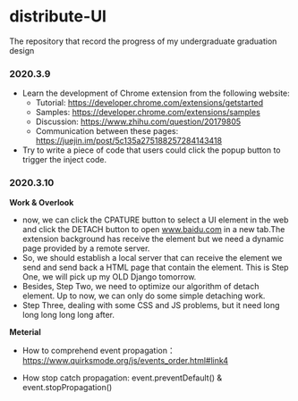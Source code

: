 # distribute-UI
The repository that record the progress of my undergraduate graduation design

### 2020.3.9
- Learn the development of Chrome extension from the following website:
  - Tutorial:   https://developer.chrome.com/extensions/getstarted
  - Samples:    https://developer.chrome.com/extensions/samples
  - Discussion: https://www.zhihu.com/question/20179805
  - Communication between these pages: https://juejin.im/post/5c135a275188257284143418
- Try to write a piece of code that users could click the popup button to trigger the inject code.

### 2020.3.10

**Work & Overlook**

- now, we can click the CPATURE button to select a UI element in the web and click the DETACH button to open  www.baidu.com in a new tab.The extension background has receive the element but we need a dynamic page provided by a remote server.
- So, we should establish a local server that can receive the element we send and send back a HTML page that contain the element. This is Step One, we will pick up my OLD Django tomorrow.
- Besides, Step Two, we need to optimize our algorithm of detach element. Up to now, we can only do some simple detaching work.
- Step Three, dealing with some CSS and JS problems, but it need long long long long long after.

**Meterial**

- How to comprehend event propagation：https://www.quirksmode.org/js/events_order.html#link4

- How stop catch propagation:  event.preventDefault() & event.stopPropagation()